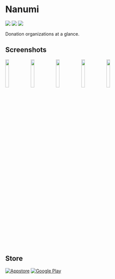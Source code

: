 # Nanumi
<img src="https://img.shields.io/badge/Dart-0175C2?style=flat-square&logo=Dart&logoColor=white"/>  <img src="https://img.shields.io/badge/Flutter-02569B?style=flat-square&logo=Flutter&logoColor=white"/> <img src="https://img.shields.io/badge/Firebase-FFCA28?style=flat-square&logo=firebase&logoColor=white"/>

Donation organizations at a glance.

## Screenshots
<img src="https://github.com/ParrottKim/nanumi/assets/83802425/32722e7e-6b9e-4875-9ab1-90b5e221002b.png" width="15%"/>
<img src="https://github.com/ParrottKim/nanumi/assets/83802425/f28104c3-40fd-4400-af3b-20670ecc10b6.png" width="15%"/>
<img src="https://github.com/ParrottKim/nanumi/assets/83802425/d8bf472e-ac0b-4c00-a5ec-ccf2dddd0b78.png" width="15%"/>
<img src="https://github.com/ParrottKim/nanumi/assets/83802425/c6c76c0b-317a-4cb0-984e-d4007adb70c8.png" width="15%"/>
<img src="https://github.com/ParrottKim/nanumi/assets/83802425/9a4edd65-4160-46b2-a1a1-60a5dd420c11.png" width="15%"/>

## Store
[![Appstore](https://img.shields.io/badge/Appstore-0D96F6?style=flat-square&logo=appstore&logoColor=white)](https://apps.apple.com/us/app/%EB%82%98%EB%88%84%EB%AF%B8-nanumi/id1672197639)
[![Google Play](https://img.shields.io/badge/Google_Play-414141?style=flat-square&logo=googleplay&logoColor=white)](https://play.google.com/store/apps/details?id=com.parrottkim.nanumi)
